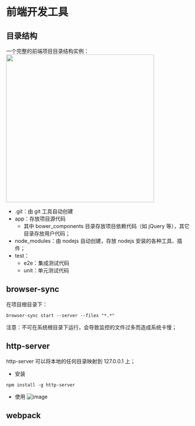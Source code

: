 <!-- toc -->
# 前端开发工具 #

## 目录结构 ##

一个完整的前端项目目录结构实例：   
<img src="http://otaivnlxc.bkt.clouddn.com/jpg/2017/9/25/c5870a89bb08a6a2900d39911aa67f50.jpg" style="height:400px"/>


- .git：由 git 工具自动创建
- app：存放项目源代码
	- 其中 bower_components 目录存放项目依赖代码（如 jQuery 等），其它目录存放用户代码；
- node_modules：由 nodejs 自动创建，存放 nodejs 安装的各种工具、插件；
- test：
	- e2e：集成测试代码
	- unit：单元测试代码

## browser-sync ##

在项目根目录下：
```
browser-sync start --server --files "*.*"
```
注意：不可在系统根目录下运行，会导致监控的文件过多而造成系统卡慢；


## http-server ##
http-server 可以将本地的任何目录映射到 127.0.0.1 上；

- 安装
```
npm install -g http-server
```

- 使用
![image](http://otaivnlxc.bkt.clouddn.com/jpg/2017/9/25/5ea6b2f888f496a96ef34eade7132dfd.jpg)



## webpack ##




















































